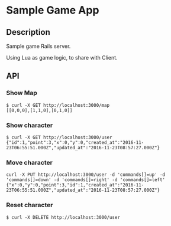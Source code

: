 Sample Game App
===

## Description

Sample game Rails server.

Using Lua as game logic, to share with Client.

## API

### Show Map

```
$ curl -X GET http://localhost:3000/map
[[0,0,0],[1,1,0],[0,1,0]]
```

### Show character

```
$ curl -X GET http://localhost:3000/user
{"id":1,"point":3,"x":0,"y":0,"created_at":"2016-11-23T06:55:51.000Z","updated_at":"2016-11-23T08:57:27.000Z"}
```

### Move character

```
curl -X PUT http://localhost:3000/user -d 'commands[]=up' -d 'commands[]=down' -d 'commands[]=right' -d 'commands[]=left'
{"x":0,"y":0,"point":3,"id":1,"created_at":"2016-11-23T06:55:51.000Z","updated_at":"2016-11-23T08:57:27.000Z"}
```

### Reset character

```
$ curl -X DELETE http://localhost:3000/user
```
